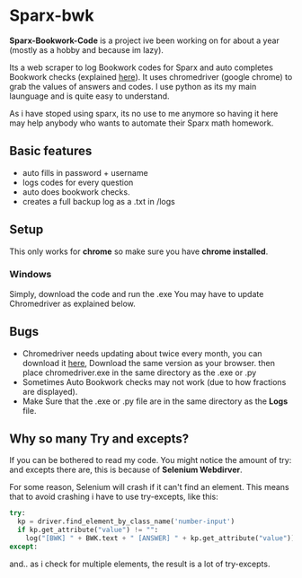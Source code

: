 # Sparx-bwk
**Sparx-Bookwork-Code** is a project ive been working on for about a year (mostly as a hobby and because im lazy).

Its a web scraper to log Bookwork codes for Sparx and auto completes Bookwork checks (explained [here](https://support.sparx.co.uk/en/knowledge/what-is-a-bookwork-check-and-why-are-they-used-in-sparx)). It uses chromedriver (google chrome) to grab the values of answers and codes. I use python as its my main launguage and is quite easy to understand.

As i have stoped using sparx, its no use to me anymore so having it here may help anybody who wants to automate their Sparx math homework.

## Basic features
* auto fills in password + username
* logs codes for every question
* auto does bookwork checks.
* creates a full backup log as a .txt in /logs

## Setup
This only works for **chrome** so make sure you have **chrome installed**.
### Windows
Simply, download the code and run the .exe
You may have to update Chromedriver as explained below.

## Bugs
* Chromedriver needs updating about twice every month, you can download it [here](https://chromedriver.chromium.org/downloads), Download the same version
as your browser. then place chromedriver.exe in the same directory as the .exe or .py
* Sometimes Auto Bookwork checks may not work (due to how fractions are displayed). 
* Make Sure that the .exe or .py file are in the same directory as the **Logs** file.
## Why so many Try and excepts?
If you can be bothered to read my code. You might notice the amount of try: and excepts there are, this is because of **Selenium Webdirver**.

For some reason, Selenium will crash if it can't find an element. This means that to avoid crashing i have to use try-excepts, like this:
``` python
try:
  kp = driver.find_element_by_class_name('number-input')
  if kp.get_attribute("value") != "":
    log("[BWK] " + BWK.text + " [ANSWER] " + kp.get_attribute("value"))
except:
```
and.. as i check for multiple elements, the result is a lot of try-excepts.
